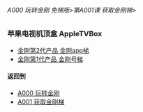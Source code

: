 ###### A000 玩转金刚 免梯版>第A001课 获取金刚梯>


### 苹果电视机顶盒 AppleTVBox

- [金刚第2代产品 金刚app梯](https://github.com/a2zitpro/web/blob/master/LadderFree/GetLadder/Apple/TVBox/LadderApp.md)
- [金刚第1代产品 金刚号梯](https://github.com/a2zitpro/web/blob/master/LadderFree/GetLadder/Apple/TVBox/LadderKKID.md)



#### 返回到
- [A000 玩转金刚](https://github.com/a2zitpro/web/blob/master/LadderFree/main.md)
- [A001 获取金刚梯](https://github.com/a2zitpro/web/blob/master/LadderFree/GetLadder/GetLadder.md)
